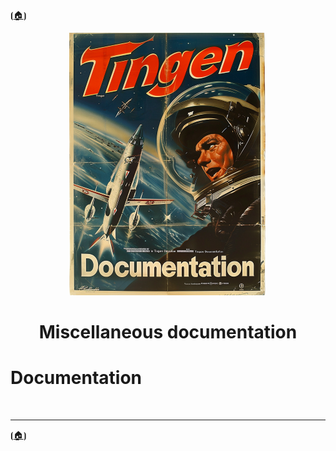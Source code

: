 <!-- u250812-->

⦗[🏠︎](/README.md)⦘

<div align="center">

  ![logo](/.github/img/logo/TngnDocProj-320x420.png)

# Miscellaneous documentation

</div>

# Documentation

<br>

***

⦗[🏠︎](/README.md)⦘